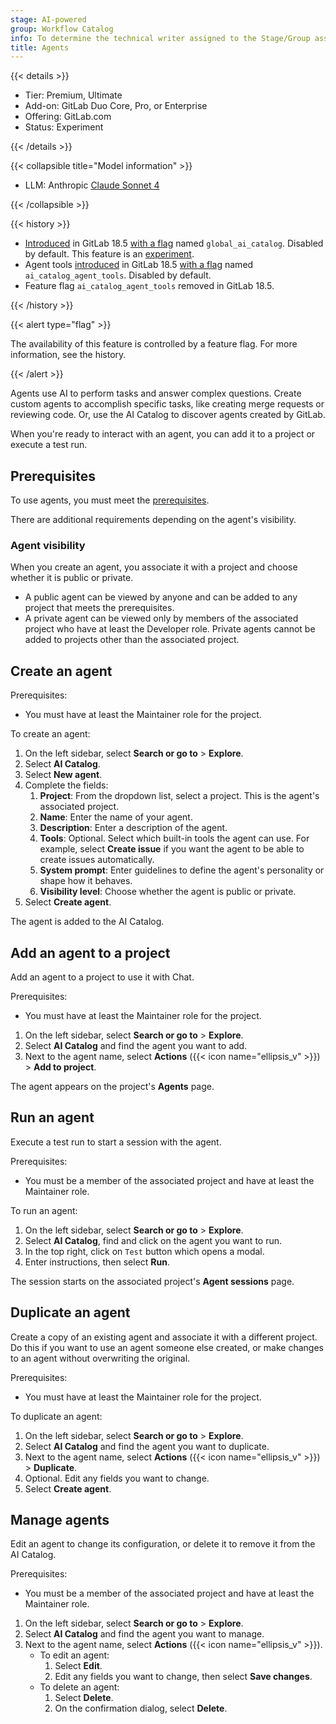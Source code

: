 ```yaml
---
stage: AI-powered
group: Workflow Catalog
info: To determine the technical writer assigned to the Stage/Group associated with this page, see https://handbook.gitlab.com/handbook/product/ux/technical-writing/#assignments
title: Agents
---
```


{{< details >}}

- Tier: Premium, Ultimate
- Add-on: GitLab Duo Core, Pro, or Enterprise
- Offering: GitLab.com
- Status: Experiment

{{< /details >}}

{{< collapsible title="Model information" >}}

- LLM: Anthropic [Claude Sonnet 4](https://www.anthropic.com/claude/sonnet)

{{< /collapsible >}}

{{< history >}}

- [Introduced](https://gitlab.com/gitlab-org/gitlab/-/issues/549914) in GitLab 18.5 [with a flag](../../../administration/feature_flags/_index.md) named `global_ai_catalog`. Disabled by default. This feature is an [experiment](../../../policy/development_stages_support.md).
- Agent tools [introduced](https://gitlab.com/gitlab-org/gitlab/-/issues/569043) in GitLab 18.5 [with a flag](../../../administration/feature_flags/_index.md) named `ai_catalog_agent_tools`. Disabled by default.
- Feature flag `ai_catalog_agent_tools` removed in GitLab 18.5.

{{< /history >}}

{{< alert type="flag" >}}

The availability of this feature is controlled by a feature flag.
For more information, see the history.

{{< /alert >}}

Agents use AI to perform tasks and answer complex questions.
Create custom agents to accomplish specific tasks, like creating
merge requests or reviewing code. Or, use the AI Catalog to discover
agents created by GitLab.

When you're ready to interact with an agent, you can add it to a project or execute a test run.

## Prerequisites

To use agents, you must meet the [prerequisites](../_index.md#prerequisites).

There are additional requirements depending on the agent's visibility.

### Agent visibility

When you create an agent, you associate it with a project and choose whether it is public or private.

- A public agent can be viewed by anyone and can be added to any project that meets the prerequisites.
- A private agent can be viewed only by members of the associated project who have at least the Developer role.
  Private agents cannot be added to projects other than the associated project.

## Create an agent

Prerequisites:

- You must have at least the Maintainer role for the project.

To create an agent:

1. On the left sidebar, select **Search or go to** > **Explore**.
1. Select **AI Catalog**.
1. Select **New agent**.
1. Complete the fields:
   1. **Project**: From the dropdown list, select a project. This is the agent's associated project.
   1. **Name**: Enter the name of your agent.
   1. **Description**: Enter a description of the agent.
   1. **Tools**: Optional. Select which built-in tools the agent can use.
      For example, select **Create issue** if you want the agent to be able to create issues automatically.
   1. **System prompt**: Enter guidelines to define the agent's personality or shape how it behaves.
   1. **Visibility level**: Choose whether the agent is public or private.
1. Select **Create agent**.

The agent is added to the AI Catalog.

## Add an agent to a project

Add an agent to a project to use it with Chat.

Prerequisites:

- You must have at least the Maintainer role for the project.

1. On the left sidebar, select **Search or go to** > **Explore**.
1. Select **AI Catalog** and find the agent you want to add.
1. Next to the agent name, select **Actions** ({{< icon name="ellipsis_v" >}}) > **Add to project**.

The agent appears on the project's **Agents** page.

## Run an agent

Execute a test run to start a session with the agent.

Prerequisites:

- You must be a member of the associated project and have at least the Maintainer role.

To run an agent:

1. On the left sidebar, select **Search or go to** > **Explore**.
1. Select **AI Catalog**, find and click on the agent you want to run.
1. In the top right, click on `Test` button which opens a modal.
1. Enter instructions, then select **Run**.

The session starts on the associated project's **Agent sessions** page.

## Duplicate an agent

Create a copy of an existing agent and associate it with a different project.
Do this if you want to use an agent someone else created, or make changes to an agent without overwriting the original.

Prerequisites:

- You must have at least the Maintainer role for the project.

To duplicate an agent:

1. On the left sidebar, select **Search or go to** > **Explore**.
1. Select **AI Catalog** and find the agent you want to duplicate.
1. Next to the agent name, select **Actions** ({{< icon name="ellipsis_v" >}}) > **Duplicate**.
1. Optional. Edit any fields you want to change.
1. Select **Create agent**.

## Manage agents

Edit an agent to change its configuration, or delete it to remove it from the AI Catalog.

Prerequisites:

- You must be a member of the associated project and have at least the Maintainer role.

1. On the left sidebar, select **Search or go to** > **Explore**.
1. Select **AI Catalog** and find the agent you want to manage.
1. Next to the agent name, select **Actions** ({{< icon name="ellipsis_v" >}}).
   - To edit an agent:
     1. Select **Edit**.
     1. Edit any fields you want to change, then select **Save changes**.
   - To delete an agent:
     1. Select **Delete**.
     1. On the confirmation dialog, select **Delete**.
